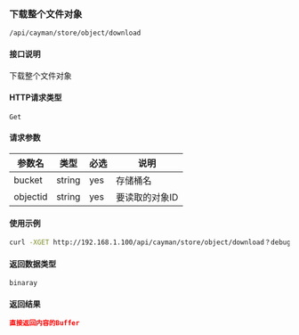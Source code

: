 ### 下载整个文件对象
`/api/cayman/store/object/download`

#### 接口说明
下载整个文件对象

#### HTTP请求类型
`Get`

#### 请求参数
|参数名|类型|必选|说明|
|--|--|--|--|
|bucket|string|yes|存储桶名|
|objectid|string|yes|要读取的对象ID|

#### 使用示例
```sh
curl -XGET http://192.168.1.100/api/cayman/store/object/download？debug=true&bucket=bucket-z&objectid=directory1/a.txt
```

#### 返回数据类型
`binaray`

#### 返回结果
```json
直接返回内容的Buffer
```

